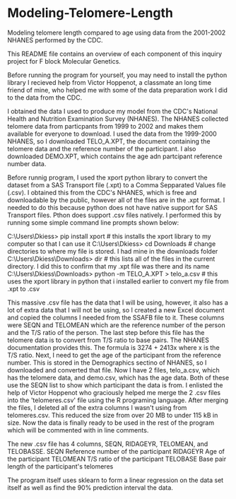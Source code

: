 # Modeling-Telomere-Length
Modeling telomere length compared to age using data from the 2001-2002 NHANES performed by the CDC.

This README file contains an overview of each component of this inquiry project for F block Molecular Genetics. 

Before running the program for yourself, you may need to install the python library 
I recieved help from Victor Hoppenot, a classmate an long time friend of mine, who helped me with some of the data preparation work I did to the data from the CDC. 

I obtained the data I used to produce my model from the CDC's National Health and Nutrition Examination Survey (NHANES). The NHANES collected telomere data from particpants from 1999 to 2002 and makes them available for everyone to download. I used the data from the 1999-2000 NHANES, so I downloaded TELO_A.XPT, the document containing the telomere data and the reference number of the participant. I also downloaded DEMO.XPT, which contains the age adn partcipant reference number data. 

Before runnig program, I used the xport python library to convert the dataset from a SAS Transport file (.xpt) to a Comma Sepparated Values file (.csv). 
I obtained this from the CDC's NHANES, which is free and downloadable by the public, however all of the files are in the .xpt format.
I needed to do this because python does not have native support for SAS Transport files. Pthon does support .csv files natively.
I performed this by running some simple command line prompts shown below:

C:\\Users\Dkiess> pip install xport                           # this installs the xport library to my computer so that I can use it
C:\\Users\Dkiess> cd Downloads                                # change directories to where my file is stored. I had mine in the downloads folder
C:\\Users\Dkiess\Downloads> dir                               # this lists all of the files in the current directory. I did this to confirm that my .xpt file was there and its name
C:\\Users\Dkiess\Downloads> python -m TELO_A.XPT > telo_a.csv # this uses the xport library in python that i installed earlier to convert my file from .xpt to .csv

This massive .csv file has the data that I will be using, however, it also has a lot of extra data that I will not be using, 
so I created a new Excel document and copied the columns I needed from the SSAFB file to it.
These columns were SEQN and TELOMEAN which are the reference number of the person and the T/S ratio of the person. 
The last step before this file has the telomere data is to convert from T/S ratio to base pairs. The NHANES documentation provides this. The formula is 3274 + 2413x where x is the T/S ratio.
Next, I need to get the age of the participant from the reference number. This is stored in the Demographics sectino of NHANES, so I downloaded and converted that file. 
Now I have 2 files, telo_a.csv, which has the telomere data, and demo.csv, which has the age data. Both of these use the SEQN list to show which participant the data is from.
I enlisted the help of Victor Hoppenot who graciously helped me merge the 2 .csv files into the 'telomeres.csv' file using the R programing language. 
After merging the files, I deleted all of the extra columns I wasn't using from telomeres.csv. This reduced the size from over 20 MB to under 115 kB in size. 
Now the data is finally ready to be used in the rest of the program which will be commented with in line comments.

The new .csv file has 4 columns, SEQN, RIDAGEYR, TELOMEAN, and TELOBASSE. 
    SEQN        Reference number of the participant
    RIDAGEYR    Age of the participant
    TELOMEAN    T/S ratio of the participant
    TELOBASE    Base pair length of the participant's telomeres
    
The program itself uses sklearn to form a linear regression on the data set itself as well as find the 90% prediction interval the data.
